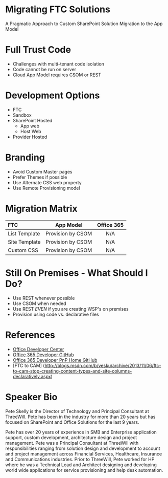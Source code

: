 Migrating FTC Solutions
==============
A Pragmatic Approach to Custom SharePoint Solution Migration to the App Model





Full Trust Code
===============
- Challenges with multi-tenant code isolation
- Code cannot be run on server
- Cloud App Model requires CSOM or REST


Development Options
===================
- FTC
- Sandbox
- SharePoint Hosted
    - App web
    - Host Web
- Provider Hosted

Branding
=================
- Avoid Custom Master pages
- Prefer Themes if possible
- Use Alternate CSS web property
- Use Remote Provisioning model 


Migration Matrix
=================
| FTC           | App Model     | Office 365  |
| :------------- |:-------------:| :-----:|
| List Template      | Provision by CSOM | N/A|
| Site Template      | Provision by CSOM      |   N/A |
| Custom CSS | Provision by CSOM      |    N/A |



Still On Premises - What Should I Do?
========================
- Use REST whenever possible
- Use CSOM when needed
- Use REST *EVEN* if you are creating WSP's on premises
- Provision using code vs. declarative files



References
=================
- [Office Developer Center](http://dev.office.com/)
- [Office 365 Developer GitHub](https://github.com/OfficeDev/PnP)
- [Office 365 Developer PnP Home GitHub](https://github.com/OfficeDev/PnP)
- [FTC to CAM] (http://blogs.msdn.com/b/vesku/archive/2013/11/06/ftc-to-cam-stop-creating-content-types-and-site-columns-declaratively.aspx)



Speaker Bio
==============
Pete Skelly is the Director of Technology and Principal Consultant at ThreeWill.
Pete has been in the industry for more than 20 years but has focused on SharePoint and Office
Solutions for the last 9 years.

Pete has over 20 years of experience in SMB and Enterprise application support, custom development, architecture design and project management.
Pete was a Principal Consultant at ThreeWill with responsibilities ranging from solution design and development to account and project management across Financial Services, Healthcare, Insurance and Communications industries.
Prior to ThreeWill, Pete worked for HP where he was a Technical Lead and Architect designing and developing world wide applications for service provisioning and help desk automation.


